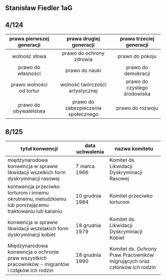 ## Stanisław Fiedler 1aG

## 4/124

| prawa pierwszej generacji |       prawa drugiej generacji       |   prawa trzeciej generacji   |
| :-----------------------: | :---------------------------------: | :--------------------------: |
|       wolność słowa       |      prawo do ochrony zdrowia       |       prawo do pokoju        |
|    prawo do własności     |           prawo do nauki            |     prawo do demokracji      |
| prawo wolności od tortur  |   wolność twórczośći artystycznej   | prawo do czystego środowiska |
|   prawo do obywatelstwa   | prawo do zabezpieczenia społecznego |       prawo do rozwoju       |

## 8/125

| tytuł konwencji                                                                                         | data uchwalenia | nazwa komitetu                                                            |
| ------------------------------------------------------------------------------------------------------- | --------------- | ------------------------------------------------------------------------- |
| międzynarodowa konwencja w sprawie likwidacji wszelkich form dyskryminacji rasowej                      | 7 marca 1966    | Komitet ds. Likwidacji Dyskryminacji Rasowej                              |
| kontwencja przeciwko torturom i innemu okrutnemu, nieludzkiemu lub poniżającemu traktowaniu lub karaniu | 10 grudnia 1984 | Komitet przeciwko torturom                                                |
| konwencja w sprawie likwidacji wszelakich form dyskryminacji kobiet                                     | 18 grudnia 1979 | Komitet ds. Likwidacji Dyskryminacji Kobiet                               |
| Międzynarodowa konwencja o  ochronie praw wszystkich pracowników - migrantów i człąków ich rodzin       | 18 grudnia 1990 | Komitet ds. Ochrony Praw Pracowników migrujących oraz członków ich rodzin |
